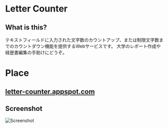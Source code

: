 # Letter Counter

## What is this?
テキストフィールドに入力された文字数のカウントアップ、または制限文字数までのカウントダウン機能を提供するWebサービスです。
大学のレポート作成や経歴書編集の手助けにどうぞ。

# Place
## [letter-counter.appspot.com][url]

## Screenshot
![Screenshot](https://raw.github.com/perforb/letter-counter/master/screenshot.png "screenshot")

[url]:http://letter-counter.appspot.com
